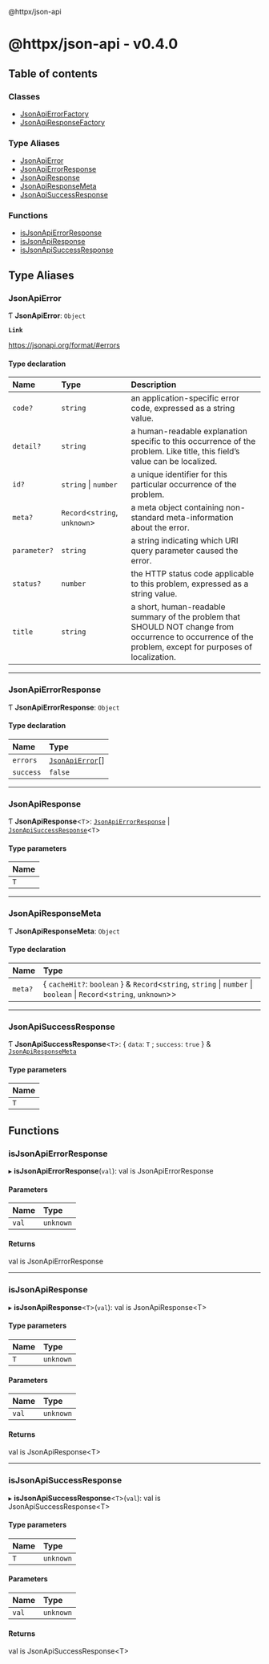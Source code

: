 @httpx/json-api

# @httpx/json-api - v0.4.0

## Table of contents

### Classes

- [JsonApiErrorFactory](classes/JsonApiErrorFactory.md)
- [JsonApiResponseFactory](classes/JsonApiResponseFactory.md)

### Type Aliases

- [JsonApiError](README.md#jsonapierror)
- [JsonApiErrorResponse](README.md#jsonapierrorresponse)
- [JsonApiResponse](README.md#jsonapiresponse)
- [JsonApiResponseMeta](README.md#jsonapiresponsemeta)
- [JsonApiSuccessResponse](README.md#jsonapisuccessresponse)

### Functions

- [isJsonApiErrorResponse](README.md#isjsonapierrorresponse)
- [isJsonApiResponse](README.md#isjsonapiresponse)
- [isJsonApiSuccessResponse](README.md#isjsonapisuccessresponse)

## Type Aliases

### JsonApiError

Ƭ **JsonApiError**: `Object`

**`Link`**

https://jsonapi.org/format/#errors

#### Type declaration

| Name         | Type                           | Description                                                                                                                                              |
| :----------- | :----------------------------- | :------------------------------------------------------------------------------------------------------------------------------------------------------- |
| `code?`      | `string`                       | an application-specific error code, expressed as a string value.                                                                                         |
| `detail?`    | `string`                       | a human-readable explanation specific to this occurrence of the problem. Like title, this field’s value can be localized.                                |
| `id?`        | `string` \| `number`           | a unique identifier for this particular occurrence of the problem.                                                                                       |
| `meta?`      | `Record`<`string`, `unknown`\> | a meta object containing non-standard meta-information about the error.                                                                                  |
| `parameter?` | `string`                       | a string indicating which URI query parameter caused the error.                                                                                          |
| `status?`    | `number`                       | the HTTP status code applicable to this problem, expressed as a string value.                                                                            |
| `title`      | `string`                       | a short, human-readable summary of the problem that SHOULD NOT change from occurrence to occurrence of the problem, except for purposes of localization. |

---

### JsonApiErrorResponse

Ƭ **JsonApiErrorResponse**: `Object`

#### Type declaration

| Name      | Type                                       |
| :-------- | :----------------------------------------- |
| `errors`  | [`JsonApiError`](README.md#jsonapierror)[] |
| `success` | `false`                                    |

---

### JsonApiResponse

Ƭ **JsonApiResponse**<`T`\>: [`JsonApiErrorResponse`](README.md#jsonapierrorresponse) \| [`JsonApiSuccessResponse`](README.md#jsonapisuccessresponse)<`T`\>

#### Type parameters

| Name |
| :--- |
| `T`  |

---

### JsonApiResponseMeta

Ƭ **JsonApiResponseMeta**: `Object`

#### Type declaration

| Name    | Type                                                                                                                  |
| :------ | :-------------------------------------------------------------------------------------------------------------------- |
| `meta?` | { `cacheHit?`: `boolean` } & `Record`<`string`, `string` \| `number` \| `boolean` \| `Record`<`string`, `unknown`\>\> |

---

### JsonApiSuccessResponse

Ƭ **JsonApiSuccessResponse**<`T`\>: { `data`: `T` ; `success`: `true` } & [`JsonApiResponseMeta`](README.md#jsonapiresponsemeta)

#### Type parameters

| Name |
| :--- |
| `T`  |

## Functions

### isJsonApiErrorResponse

▸ **isJsonApiErrorResponse**(`val`): val is JsonApiErrorResponse

#### Parameters

| Name  | Type      |
| :---- | :-------- |
| `val` | `unknown` |

#### Returns

val is JsonApiErrorResponse

---

### isJsonApiResponse

▸ **isJsonApiResponse**<`T`\>(`val`): val is JsonApiResponse<T\>

#### Type parameters

| Name | Type      |
| :--- | :-------- |
| `T`  | `unknown` |

#### Parameters

| Name  | Type      |
| :---- | :-------- |
| `val` | `unknown` |

#### Returns

val is JsonApiResponse<T\>

---

### isJsonApiSuccessResponse

▸ **isJsonApiSuccessResponse**<`T`\>(`val`): val is JsonApiSuccessResponse<T\>

#### Type parameters

| Name | Type      |
| :--- | :-------- |
| `T`  | `unknown` |

#### Parameters

| Name  | Type      |
| :---- | :-------- |
| `val` | `unknown` |

#### Returns

val is JsonApiSuccessResponse<T\>
